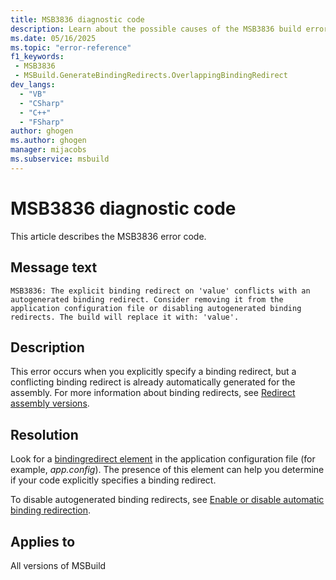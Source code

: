 ```yaml
---
title: MSB3836 diagnostic code
description: Learn about the possible causes of the MSB3836 build error and get troubleshooting tips.
ms.date: 05/16/2025
ms.topic: "error-reference"
f1_keywords:
 - MSB3836
 - MSBuild.GenerateBindingRedirects.OverlappingBindingRedirect
dev_langs:
  - "VB"
  - "CSharp"
  - "C++"
  - "FSharp"
author: ghogen
ms.author: ghogen
manager: mijacobs
ms.subservice: msbuild
---
```

# MSB3836 diagnostic code

<!-- :::ErrorDefinitionDescription::: -->
<!-- :::editable-content name="introDescription"::: -->
This article describes the MSB3836 error code.
<!-- :::editable-content-end::: -->

## Message text

<!-- :::editable-content name="messageText"::: -->
`MSB3836: The explicit binding redirect on 'value' conflicts with an autogenerated binding redirect. Consider removing it from the application configuration file or disabling autogenerated binding redirects. The build will replace it with: 'value'.`
<!-- :::editable-content-end::: -->
<!-- MSB3836: The explicit binding redirect on "{0}" conflicts with an autogenerated binding redirect. Consider removing it from the application configuration file or disabling autogenerated binding redirects. The build will replace it with: "{1}". -->

<!-- :::editable-content name="postOutputDescription"::: -->
## Description

This error occurs when you explicitly specify a binding redirect, but a conflicting binding redirect is already automatically generated for the assembly. For more information about binding redirects, see [Redirect assembly versions](/dotnet/framework/configure-apps/redirect-assembly-versions).

## Resolution

Look for a [bindingredirect element](/dotnet/framework/configure-apps/file-schema/runtime/bindingredirect-element) in the application configuration file (for example, *app.config*). The presence of this element can help you determine if your code explicitly specifies a binding redirect.

To disable autogenerated binding redirects, see [Enable or disable automatic binding redirection](/dotnet/framework/configure-apps/how-to-enable-and-disable-automatic-binding-redirection).
<!-- :::editable-content-end::: -->
<!-- :::ErrorDefinitionDescription-end::: -->

## Applies to

All versions of MSBuild